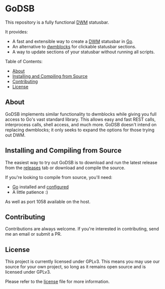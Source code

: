 GoDSB
===========

This repository is a fully functional [DWM](https://dwm.suckless.org/) statusbar.

It provides:
  * A fast and extensible way to create a [DWM](https://dwm.suckless.org/) statusbar in [Go](https://golang.org/).
  * An alternative to [dwmblocks](https://github.com/torrinfail/dwmblocks) for clickable statusbar sections.
  * A way to update sections of your statusbar without running all scripts.

Table of Contents:

  * [About](#about)
  * [Installing and Compiling from Source](#installing-and-compiling-from-source)
  * [Contributing](#contributing)
  * [License](#license)

About
-----

GoDSB implements similar functionality to dwmblocks while giving you full access to Go's vast standard library. This allows easy and fast REST calls, interprocess calls, shell access, and much more. GoDSB doesn't intend on replacing dwmblocks; it only seeks to expand the options for those trying out DWM.

Installing and Compiling from Source
------------

The easiest way to try out GoDSB is to download and run the latest release from the [releases](https://github.com/ChristianHering/GoDSB/releases) tab or download and compile the source.


If you're looking to compile from source, you'll need:

  * [Go](https://golang.org) installed and [configured](https://golang.org/doc/install)
  * A little patience :)

As well as port 1058 available on the host.

Contributing
------------

Contributions are always welcome. If you're interested in contributing, send me an email or submit a PR.

License
-------

This project is currently licensed under GPLv3. This means you may use our source for your own project, so long as it remains open source and is licensed under GPLv3.

Please refer to the [license](/LICENSE) file for more information.
